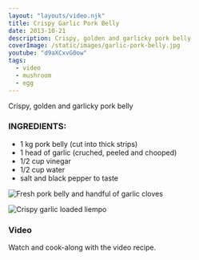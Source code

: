 ```yaml
---
layout: "layouts/video.njk"
title: Crispy Garlic Pork Belly
date: 2013-10-21
description: Crispy, golden and garlicky pork belly
coverImage: /static/images/garlic-pork-belly.jpg
youtube: "d9aXCxvG0ow"
tags:
  - video
  - mushroom
  - egg
---
```


Crispy, golden and garlicky pork belly

### INGREDIENTS:
* 1 kg pork belly (cut into thick strips)
* 1 head of garlic (cruched, peeled and chooped)
* 1/2 cup vinegar
* 1/2 cup water
* salt and black pepper to taste

![Fresh pork belly and handful of garlic cloves](/images/fresh-pork-belly-garlic.jpg)

![Crispy garlic loaded liempo](/images/garlic-pork-belly.jpg)

### Video
Watch and cook-along with the video recipe.
